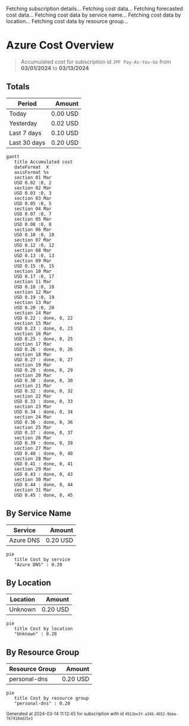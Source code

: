 Fetching subscription details...
Fetching cost data...
Fetching forecasted cost data...
Fetching cost data by service name...
Fetching cost data by location...
Fetching cost data by resource group...
# Azure Cost Overview

> Accumulated cost for subscription id `JPF Pay-As-You-Go` from **03/01/2024** to **03/13/2024**

## Totals

|Period|Amount|
|---|---:|
|Today|0.00 USD|
|Yesterday|0.02 USD|
|Last 7 days|0.10 USD|
|Last 30 days|0.20 USD|

```mermaid
gantt
   title Accumulated cost
   dateFormat  X
   axisFormat %s
   section 01 Mar
   USD 0.02 :0, 2
   section 02 Mar
   USD 0.03 :0, 3
   section 03 Mar
   USD 0.05 :0, 5
   section 04 Mar
   USD 0.07 :0, 7
   section 05 Mar
   USD 0.08 :0, 8
   section 06 Mar
   USD 0.10 :0, 10
   section 07 Mar
   USD 0.12 :0, 12
   section 08 Mar
   USD 0.13 :0, 13
   section 09 Mar
   USD 0.15 :0, 15
   section 10 Mar
   USD 0.17 :0, 17
   section 11 Mar
   USD 0.18 :0, 18
   section 12 Mar
   USD 0.19 :0, 19
   section 13 Mar
   USD 0.20 :0, 20
   section 14 Mar
   USD 0.22 : done, 0, 22
   section 15 Mar
   USD 0.23 : done, 0, 23
   section 16 Mar
   USD 0.25 : done, 0, 25
   section 17 Mar
   USD 0.26 : done, 0, 26
   section 18 Mar
   USD 0.27 : done, 0, 27
   section 19 Mar
   USD 0.29 : done, 0, 29
   section 20 Mar
   USD 0.30 : done, 0, 30
   section 21 Mar
   USD 0.32 : done, 0, 32
   section 22 Mar
   USD 0.33 : done, 0, 33
   section 23 Mar
   USD 0.34 : done, 0, 34
   section 24 Mar
   USD 0.36 : done, 0, 36
   section 25 Mar
   USD 0.37 : done, 0, 37
   section 26 Mar
   USD 0.39 : done, 0, 39
   section 27 Mar
   USD 0.40 : done, 0, 40
   section 28 Mar
   USD 0.41 : done, 0, 41
   section 29 Mar
   USD 0.43 : done, 0, 43
   section 30 Mar
   USD 0.44 : done, 0, 44
   section 31 Mar
   USD 0.45 : done, 0, 45
```

## By Service Name

|Service|Amount|
|---|---:|
|Azure DNS|0.20 USD|

```mermaid
pie
   title Cost by service
   "Azure DNS" : 0.20
```

## By Location

|Location|Amount|
|---|---:|
|Unknown|0.20 USD|

```mermaid
pie
   title Cost by location
   "Unknown" : 0.20
```

## By Resource Group

|Resource Group|Amount|
|---|---:|
|personal-dns|0.20 USD|

```mermaid
pie
   title Cost by resource group
   "personal-dns" : 0.20
```

<sup>Generated at 2024-03-14 11:12:45 for subscription with id `4913be3f-a345-4652-9bba-767418dd25e3`</sup>
